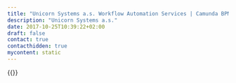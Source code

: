 ```yaml
---
title: "Unicorn Systems a.s. Workflow Automation Services | Camunda BPM"
description: "Unicorn Systems a.s."
date: 2017-10-25T10:39:22+02:00
draft: false
contact: true
contacthidden: true
mycontent: static
---
```

{{<partner-single
company="Unicorn Systems a.s."
type="si"
website="https://unicorn.com/"
countrycode="CZ"
city="Praha 3"
description="Unicorn is a renowned European company providing the largest information systems and solutions in the area of information and communication technologies. We are focused on a high added value and a competitive edge for our clients in the long term.We have been serving our clients since 1990 and over the years, we have developed a number of high-end, large-scale solutions, which are being used to serve the IT needs of key companies in many of different sectors of the economy. We have the best references from companies in banking, insurance, energy and utilities, communication and media, manufacturing, trade and the government."
siregion="emea"
level="basic"
logo="//images.ctfassets.net/vpidbgnakfvf/7kLo0fTYXIfApX8HXjDsfK/6d7d56a95485c2ae4da4509521aa42dd/unicorn_systems_a_s__logo.png">}}